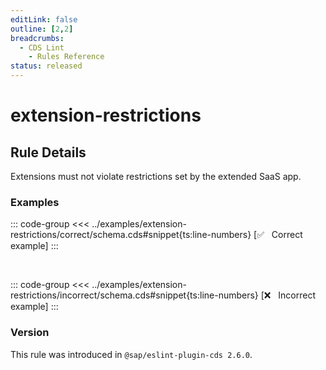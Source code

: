 ```yaml
---
editLink: false
outline: [2,2]
breadcrumbs:
  - CDS Lint
    - Rules Reference
status: released
---
```


<style>
.vp-code {
  overflow-x: hidden !important;
}
</style>

<script setup>
  import PlaygroundBadge from '../../../.vitepress/theme/components/PlaygroundBadge.vue'
</script>

# extension-restrictions

## Rule Details

Extensions must not violate restrictions set by the extended SaaS app.

### Examples

::: code-group
<<< ../examples/extension-restrictions/correct/schema.cds#snippet{ts:line-numbers} [✅ &nbsp; Correct example]
:::
<PlaygroundBadge
  name="extension-restrictions"
  kind="correct"
  :rules="{'@sap/cds/extension-restrictions': ['warn', 'show']}"
  :files="['schema.cds', 'node_modules/base-app/.cdsrc.json', 'node_modules/base-app/index.csn']"
  :packages="{'cds': { 'extends': 'base-app' } }"
/>

<br>

::: code-group
<<< ../examples/extension-restrictions/incorrect/schema.cds#snippet{ts:line-numbers} [❌ &nbsp; Incorrect example]
:::
<PlaygroundBadge
  name="extension-restrictions"
  kind="incorrect"
  :rules="{'@sap/cds/extension-restrictions': ['warn', 'show']}"
  :files="['schema.cds', 'node_modules/base-app/.cdsrc.json', 'node_modules/base-app/index.csn']"
  :packages="{'cds': { 'extends': 'base-app' } }"
/>

### Version
This rule was introduced in `@sap/eslint-plugin-cds 2.6.0`.

<!--
### Resources
[Rule source](https://github.tools.sap/cap/eslint-plugin-cds/tree/main/lib/rules/extension-restrictions.js)
-->
